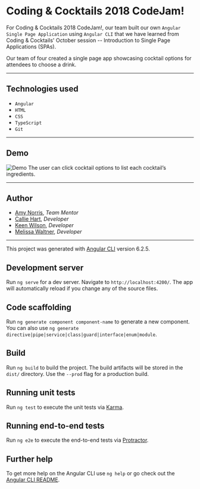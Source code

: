 # Coding & Cocktails 2018 CodeJam!


For Coding & Cocktails 2018 CodeJam!, our team built our own `Angular Single Page Application` using `Angular CLI` that we have learned from Coding & Cocktails' October session -- Introduction to Single Page Applications (SPAs). 

Our team of four created a single page app showcasing cocktail options for attendees to choose a drink.

---
## Technologies used
* `Angular`
* `HTML`
* `CSS`
* `TypeScript`
* `Git`

---
## Demo
![Demo](./screenshots/codejam-cocktails.gif)
The user can click cocktail options to list each cocktail’s ingredients.


---
## Author
* [Amy Norris](https://twitter.com/AmyNorris?lang=en), _Team Mentor_
* [Callie Hart](https://calliehart.github.io/), _Developer_
* [Keen Wilson](https://keenwilson.com/), _Developer_
* [Melissa Waltner](http://suitemel.com/), _Developer_
---

This project was generated with [Angular CLI](https://github.com/angular/angular-cli) version 6.2.5.

## Development server

Run `ng serve` for a dev server. Navigate to `http://localhost:4200/`. The app will automatically reload if you change any of the source files.

## Code scaffolding

Run `ng generate component component-name` to generate a new component. You can also use `ng generate directive|pipe|service|class|guard|interface|enum|module`.

## Build

Run `ng build` to build the project. The build artifacts will be stored in the `dist/` directory. Use the `--prod` flag for a production build.

## Running unit tests

Run `ng test` to execute the unit tests via [Karma](https://karma-runner.github.io).

## Running end-to-end tests

Run `ng e2e` to execute the end-to-end tests via [Protractor](http://www.protractortest.org/).

## Further help

To get more help on the Angular CLI use `ng help` or go check out the [Angular CLI README](https://github.com/angular/angular-cli/blob/master/README.md).
